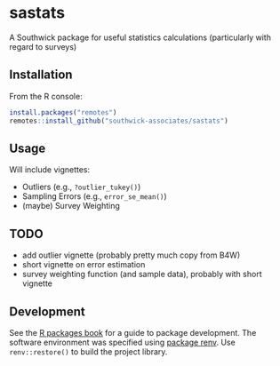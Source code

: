 
# sastats

A Southwick package for useful statistics calculations (particularly with regard to surveys)

## Installation

From the R console:

```r
install.packages("remotes")
remotes::install_github("southwick-associates/sastats")
```

## Usage

Will include vignettes:

- Outliers (e.g., `?outlier_tukey()`)
- Sampling Errors (e.g., `error_se_mean()`)
- (maybe) Survey Weighting

## TODO

- add outlier vignette (probably pretty much copy from B4W)
- short vignette on error estimation
- survey weighting function (and sample data), probably with short vignette

## Development

See the [R packages book](http://r-pkgs.had.co.nz/) for a guide to package development. The software environment was specified using [package renv](https://rstudio.github.io/renv/index.html). Use `renv::restore()` to build the project library.
